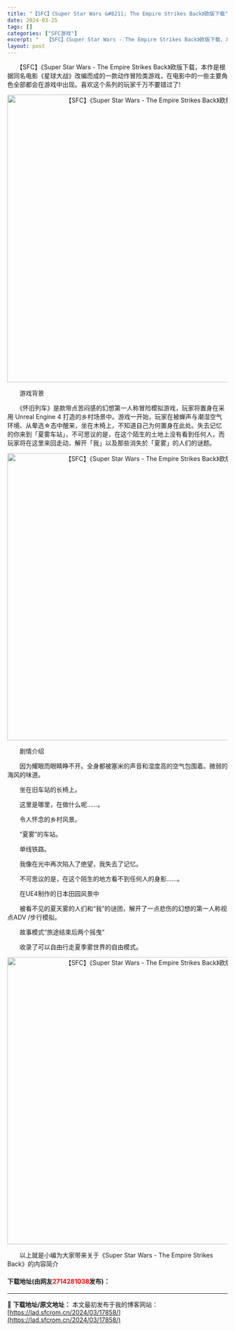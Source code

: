 ```yaml
---
title: "【SFC】《Super Star Wars &#8211; The Empire Strikes Back》欧版下载"
date: 2024-03-25
tags: []
categories: ["SFC游戏"]
excerpt: "　　【SFC】《Super Star Wars - The Empire Strikes Back》欧版下载，本作是根据同名电影《星球大战》改编而成的一款动作冒险类游戏，在电影中的一些主要角色全部都会在游戏中出现。喜欢这个系列的玩家千万不要错过了! 　　游戏背景 　　《怀旧列车》是款带点苦闷感的幻想&hellip;"
layout: post
---
```


 <p>　　【SFC】《Super Star Wars - The Empire Strikes Back》欧版下载，本作是根据同名电影《星球大战》改编而成的一款动作冒险类游戏，在电影中的一些主要角色全部都会在游戏中出现。喜欢这个系列的玩家千万不要错过了!</p> <p align="center"><img align="" border="0" src="https://lad.sfcrom.cn/wp-content/uploads/2024/03/20240325_6600d3b17a307.png" width="658" alt="【SFC】《Super Star Wars - The Empire Strikes Back》欧版下载" /></p> <p>　　游戏背景</p> <p>　　《怀旧列车》是款带点苦闷感的幻想第一人称冒险模拟游戏，玩家将置身在采用 Unreal Engine 4 打造的乡村场景中。游戏一开始，玩家在被蝉声与潮湿空气环境、从晕选☆态中醒来，坐在木椅上，不知道自己为何置身在此处。失去记忆的你来到「夏雾车站」，不可思议的是，在这个陌生的土地上没有看到任何人，而玩家将在这里来回走动，解开「我」以及那些消失於「夏雾」的人们的谜题。</p> <p align="center"><img align="" border="0" src="https://lad.sfcrom.cn/wp-content/uploads/2024/03/20240325_6600d3b2c8b0a.png" width="657" alt="【SFC】《Super Star Wars - The Empire Strikes Back》欧版下载" /></p> <p>　　剧情介绍</p> <p>　　因为耀眼而眼睛睁不开。全身都被塞米的声音和湿度高的空气包围着。微弱的海风的味道。</p> <p>　　坐在旧车站的长椅上。</p> <p>　　这里是哪里，在做什么呢&hellip;&hellip;。</p> <p>　　令人怀念的乡村风景。</p> <p>　　&ldquo;夏雾&rdquo;的车站。</p> <p>　　单线铁路。</p> <p>　　我像在光中再次陷入了绝望，我失去了记忆。</p> <p>　　不可思议的是，在这个陌生的地方看不到任何人的身影&hellip;&hellip;。</p> <p>　　在UE4制作的日本田园风景中</p> <p>　　被看不见的夏天雾的人们和&ldquo;我&rdquo;的谜团，解开了一点悲伤的幻想的第一人称视点ADV /步行模拟。</p> <p>　　故事模式&ldquo;旅途结束后两个摇曳&rdquo;</p> <p>　　收录了可以自由行走夏季雾世界的自由模式。</p> <p align="center"><img align="" border="0" src="https://lad.sfcrom.cn/wp-content/uploads/2024/03/20240325_6600d3b4464a6.png" width="657" alt="【SFC】《Super Star Wars - The Empire Strikes Back》欧版下载" /></p> <p>　　以上就是小编为大家带来关于《Super Star Wars - The Empire Strikes Back》的内容简介</p> <p><h4>下载地址(由网友<font color="red">2714281038</font>发布)：</h4></p> 

---
📖 **下载地址/原文地址：** 本文最初发布于我的博客网站：[https://lad.sfcrom.cn/2024/03/17858/](https://lad.sfcrom.cn/2024/03/17858/)
